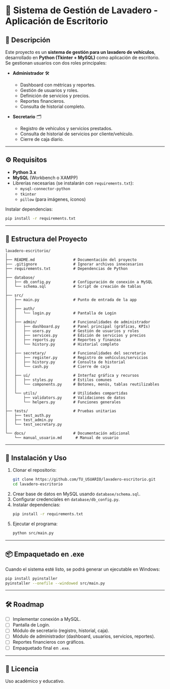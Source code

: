 # 🚗 Sistema de Gestión de Lavadero - Aplicación de Escritorio

## 📌 Descripción
Este proyecto es un **sistema de gestión para un lavadero de vehículos**, desarrollado en **Python (Tkinter + MySQL)** como aplicación de escritorio.  
Se gestionan usuarios con dos roles principales:

- **Administrador** 🛠️  
  - Dashboard con métricas y reportes.  
  - Gestión de usuarios y roles.  
  - Definición de servicios y precios.  
  - Reportes financieros.  
  - Consulta de historial completo.  

- **Secretario** 🗂️  
  - Registro de vehículos y servicios prestados.  
  - Consulta de historial de servicios por cliente/vehículo.  
  - Cierre de caja diario.  

---

## ⚙️ Requisitos
- **Python 3.x**  
- **MySQL** (Workbench o XAMPP)  
- Librerías necesarias (se instalarán con `requirements.txt`):  
  - `mysql-connector-python`  
  - `tkinter`  
  - `pillow` (para imágenes, íconos)  

Instalar dependencias:
```bash
pip install -r requirements.txt
```

---

## 📂 Estructura del Proyecto

```
lavadero-escritorio/
│
├── README.md                 # Documentación del proyecto
├── .gitignore                # Ignorar archivos innecesarios
├── requirements.txt          # Dependencias de Python
│
├── database/
│   ├── db_config.py          # Configuración de conexión a MySQL
│   └── schema.sql            # Script de creación de tablas
│
├── src/
│   ├── main.py               # Punto de entrada de la app
│   │
│   ├── auth/
│   │   └── login.py          # Pantalla de Login
│   │
│   ├── admin/                # Funcionalidades de administrador
│   │   ├── dashboard.py      # Panel principal (gráficas, KPIs)
│   │   ├── users.py          # Gestión de usuarios y roles
│   │   ├── services.py       # Edición de servicios y precios
│   │   ├── reports.py        # Reportes y finanzas
│   │   └── history.py        # Historial completo
│   │
│   ├── secretary/            # Funcionalidades del secretario
│   │   ├── register.py       # Registro de vehículos/servicios
│   │   ├── history.py        # Consulta de historial
│   │   └── cash.py           # Cierre de caja
│   │
│   ├── ui/                   # Interfaz gráfica y recursos
│   │   ├── styles.py         # Estilos comunes
│   │   └── components.py     # Botones, menús, tablas reutilizables
│   │
│   └── utils/                # Utilidades compartidas
│       ├── validators.py     # Validaciones de datos
│       └── helpers.py        # Funciones generales
│
├── tests/                    # Pruebas unitarias
│   ├── test_auth.py
│   ├── test_admin.py
│   └── test_secretary.py
│
└── docs/                     # Documentación adicional
    └── manual_usuario.md      # Manual de usuario
```

---

## 🚀 Instalación y Uso
1. Clonar el repositorio:  
   ```bash
   git clone https://github.com/TU_USUARIO/lavadero-escritorio.git
   cd lavadero-escritorio
   ```
2. Crear base de datos en MySQL usando `database/schema.sql`.  
3. Configurar credenciales en `database/db_config.py`.  
4. Instalar dependencias:  
   ```bash
   pip install -r requirements.txt
   ```
5. Ejecutar el programa:  
   ```bash
   python src/main.py
   ```

---

## 📦 Empaquetado en .exe
Cuando el sistema esté listo, se podrá generar un ejecutable en Windows:  
```bash
pip install pyinstaller
pyinstaller --onefile --windowed src/main.py
```

---

## 🛠️ Roadmap
- [ ] Implementar conexión a MySQL.  
- [ ] Pantalla de Login.  
- [ ] Módulo de secretario (registro, historial, caja).  
- [ ] Módulo de administrador (dashboard, usuarios, servicios, reportes).  
- [ ] Reportes financieros con gráficos.  
- [ ] Empaquetado final en `.exe`.  

---

## 📄 Licencia
Uso académico y educativo.
